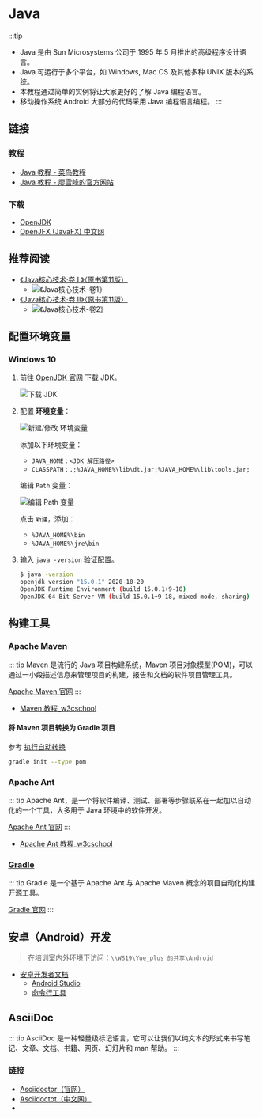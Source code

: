 # Java

:::tip
- Java 是由 Sun Microsystems 公司于 1995 年 5 月推出的高级程序设计语言。
- Java 可运行于多个平台，如 Windows, Mac OS 及其他多种 UNIX 版本的系统。
- 本教程通过简单的实例将让大家更好的了解 Java 编程语言。
- 移动操作系统 Android 大部分的代码采用 Java 编程语言编程。
:::

## 链接

### 教程

- [Java 教程 - 菜鸟教程](https://www.runoob.com/java/java-tutorial.html)
- [Java 教程 - 廖雪峰的官方网站](https://www.liaoxuefeng.com/wiki/1252599548343744)

### 下载

- [OpenJDK](http://openjdk.java.net/)
- [OpenJFX (JavaFX) 中文网](https://openjfx.cn/)

## 推荐阅读

- [《Java核心技术·卷 I 》（原书第11版）](https://book.douban.com/subject/34898994/)
  + ![《Java核心技术-卷1》](/img/book/《Java核心技术-卷1》.jpg)
- [《Java核心技术·卷 II》（原书第11版）](https://book.douban.com/subject/34935138/)
  + ![《Java核心技术-卷2》](/img/book/《Java核心技术-卷2》.jpg)

## 配置环境变量

### Windows 10

01. 前往 [OpenJDK 官网](http://openjdk.java.net/) 下载 JDK。

    ![下载 JDK](./img/01-Path/01.jpg)

02. 配置 **环境变量**：

    ![新建/修改 环境变量](./img/01-Path/02.jpg)

    添加以下环境变量：

    - `JAVA_HOME` : `<JDK 解压路径>`
    - `CLASSPATH` : `.;%JAVA_HOME%\lib\dt.jar;%JAVA_HOME%\lib\tools.jar;`

    编辑 `Path` 变量：

    ![编辑 Path 变量](./img/01-Path/03.jpg)

    点击 `新建`，添加：

    - `%JAVA_HOME%\bin`
    - `%JAVA_HOME%\jre\bin`

03. 输入 `java -version` 验证配置。

    ```bash {1}
    $ java -version
    openjdk version "15.0.1" 2020-10-20
    OpenJDK Runtime Environment (build 15.0.1+9-18)
    OpenJDK 64-Bit Server VM (build 15.0.1+9-18, mixed mode, sharing)
    ```

## 构建工具
### Apache Maven

::: tip
Maven 是流行的 Java 项目构建系统，Maven 项目对象模型(POM)，可以通过一小段描述信息来管理项目的构建，报告和文档的软件项目管理工具。

[Apache Maven 官网](https://maven.apache.org/)
:::

- [Maven 教程_w3cschool](https://www.w3cschool.cn/maven/)

#### 将 Maven 项目转换为 Gradle 项目

参考 [执行自动转换](https://docs.gradle.org/current/userguide/migrating_from_maven.html#migmvn:automatic_conversion)

```sh
gradle init --type pom
```

### Apache Ant

::: tip
Apache Ant，是一个将软件编译、测试、部署等步骤联系在一起加以自动化的一个工具，大多用于 Java 环境中的软件开发。

[Apache Ant 官网](https://ant.apache.org/)
:::

- [Apache Ant 教程_w3cschool](https://www.w3cschool.cn/ant/)

### [Gradle](./gradle/)

::: tip
Gradle 是一个基于 Apache Ant 与 Apache Maven 概念的项目自动化构建开源工具。

[Gradle 官网](https://gradle.org/)
:::

## 安卓（Android）开发

> 在培训室内外环境下访问：`\\WS19\Yue_plus 的共享\Android`

- [安卓开发者文档](https://developer.android.com/docs)
    + [Android Studio](https://developer.android.com/studio)
    + [命令行工具](https://developer.android.com/studio/command-line)

## AsciiDoc

::: tip
AsciiDoc 是一种轻量级标记语言，它可以让我们以纯文本的形式来书写笔记、文章、文档、书籍、网页、幻灯片和 man 帮助。
:::

### 链接

- [Asciidoctor（官网）](https://asciidoctor.org/)
- [Asciidoctot（中文网）](https://asciidoctor.cn/)
- 

